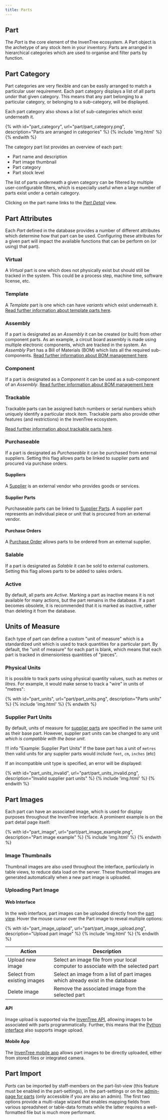 ```yaml
---
title: Parts
---
```


## Part

The *Part* is the core element of the InvenTree ecosystem. A Part object is the archetype of any stock item in your inventory. Parts are arranged in hierarchical categories which are used to organise and filter parts by function.

## Part Category

Part categories are very flexible and can be easily arranged to match a particular user requirement. Each part category displays a list of all parts *under* that given category. This means that any part belonging to a particular category, or belonging to a sub-category, will be displayed.

Each part category also shows a list of sub-categories which exist underneath it.

{% with id="part_category", url="part/part_category.png", description="Parts are arranged in categories" %}
{% include 'img.html' %}
{% endwith %}

The category part list provides an overview of each part:

* Part name and description
* Part image thumbnail
* Part category
* Part stock level

The list of parts underneath a given category can be filtered by multiple user-configurable filters, which is especially useful when a large number of parts exist under a certain category.

Clicking on the part name links to the [*Part Detail*](./views.md) view.

## Part Attributes

Each *Part* defined in the database provides a number of different attributes which determine how that part can be used. Configuring these attributes for a given part will impact the available functions that can be perform on (or using) that part).

### Virtual

A *Virtual* part is one which does not physically exist but should still be tracked in the system. This could be a process step, machine time, software license, etc.

### Template

A *Template* part is one which can have *variants* which exist underneath it. [Read further information about template parts here](./template.md).

### Assembly

If a part is designated as an *Assembly* it can be created (or built) from other component parts. As an example, a circuit board assembly is made using multiple electronic components, which are tracked in the system. An *Assembly* Part has a Bill of Materials (BOM) which lists all the required sub-components. [Read further information about BOM management here](../build/bom.md).

### Component

If a part is designated as a *Component* it can be used as a sub-component of an *Assembly*. [Read further information about BOM management here](../build/bom.md)

### Trackable

Trackable parts can be assigned batch numbers or serial numbers which uniquely identify a particular stock item. Trackable parts also provide other features (and restrictions) in the InvenTree ecosystem.

[Read further information about trackable parts here](./trackable.md).

### Purchaseable

If a part is designated as *Purchaseable* it can be purchased from external suppliers. Setting this flag allows parts be linked to supplier parts and procured via purchase orders.

#### Suppliers

A [Supplier](../order/company.md#suppliers) is an external vendor who provides goods or services.

#### Supplier Parts

Purchaseable parts can be linked to [Supplier Parts](../order/company.md#supplier-parts). A supplier part represents an individual piece or unit that is procured from an external vendor.

#### Purchase Orders

A [Purchase Order](../order/purchase_order.md) allows parts to be ordered from an external supplier.

### Salable

If a part is designated as *Salable* it can be sold to external customers. Setting this flag allows parts to be added to sales orders.

### Active

By default, all parts are *Active*. Marking a part as inactive means it is not available for many actions, but the part remains in the database. If a part becomes obsolete, it is recommended that it is marked as inactive, rather than deleting it from the database.

## Units of Measure

Each type of part can define a custom "unit of measure" which is a standardized unit which is used to track quantities for a particular part. By default, the "unit of measure" for each part is blank, which means that each part is tracked in dimensionless quantities of "pieces".

### Physical Units

It is possible to track parts using physical quantity values, such as *metres* or *litres*. For example, it would make sense to track a "wire" in units of "metres":

{% with id="part_units", url="part/part_units.png", description="Parts units" %}
{% include 'img.html' %}
{% endwith %}

### Supplier Part Units

By default, units of measure for [supplier parts](../order/company.md#supplier-parts) are specified in the same unit as their base part. However, supplier part units can be changed to any unit *which is compatible with the base unit*.

!!! info "Example: Supplier Part Units"
    If the base part has a unit of `metres` then valid units for any supplier parts would include `feet`, `cm`, `inches` (etc)

If an incompatible unit type is specified, an error will be displayed:

{% with id="part_units_invalid", url="part/part_units_invalid.png", description="Invalid supplier part units" %}
{% include 'img.html' %}
{% endwith %}

## Part Images

Each part can have an associated image, which is used for display purposes throughout the InvenTree interface. A prominent example is on the part detail page itself:

{% with id="part_image", url="part/part_image_example.png", description="Part image example" %}
{% include 'img.html' %}
{% endwith %}

### Image Thumbnails

Thumbnail images are also used throughout the interface, particularly in table views, to reduce data load on the server. These thumbnail images are generated automatically when a new part image is uploaded.

### Uploading Part Image

#### Web Interface

In the web interface, part images can be uploaded directly from the [part view](./views.md). Hover the mouse cursor over the Part image to reveal multiple options:

{% with id="part_image_uplaod", url="part/part_image_upload.png", description="Upload part image" %}
{% include 'img.html' %}
{% endwith %}

| Action | Description |
| --- | --- |
| Upload new image | Select an image file from your local computer to associate with the selected part |
| Select from existing images | Select an image from a list of part images which already exist in the database |
| Delete image | Remove the associated image from the selected part |

#### API

Image upload is supported via the [InvenTree API](../api/api.md), allowing images to be associated with parts programmatically. Further, this means that the [Python interface](../api/python/python.md) also supports image upload.

#### Mobile App

The [InvenTree mobile app](../app/part.md#part-image-view) allows part images to be directly uploaded, either from stored files or integrated camera.

## Part Import

*Parts* can be imported by staff-members on the part-list-view (this feature must be enabled in the part-settings), in the part-settings or on the [admin-page for parts](../settings/import.md) (only accessible if you are also an admin). The first two options provide a multi-stage wizard that enables mapping fields from various spreadsheet or table-data formats while the latter requires a well-formatted file but is much more performant.

